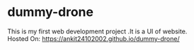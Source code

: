 # dummy-drone
This is my first web development project .It is a UI of website.<br>
Hosted On: https://ankit24102002.github.io/dummy-drone/
